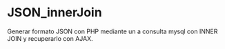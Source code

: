 JSON_innerJoin
==============

Generar formato JSON con PHP mediante un a consulta mysql con INNER JOIN y recuperarlo con AJAX.
